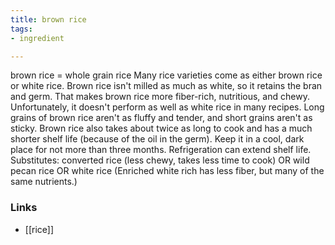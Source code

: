 ```yaml
---
title: brown rice
tags:
- ingredient

---
```

brown rice = whole grain rice Many rice varieties come as either brown rice or white rice. Brown rice isn't milled as much as white, so it retains the bran and germ. That makes brown rice more fiber-rich, nutritious, and chewy. Unfortunately, it doesn't perform as well as white rice in many recipes. Long grains of brown rice aren't as fluffy and tender, and short grains aren't as sticky. Brown rice also takes about twice as long to cook and has a much shorter shelf life (because of the oil in the germ). Keep it in a cool, dark place for not more than three months. Refrigeration can extend shelf life. Substitutes: converted rice (less chewy, takes less time to cook) OR wild pecan rice OR white rice (Enriched white rich has less fiber, but many of the same nutrients.)

### Links

* [[rice]]
